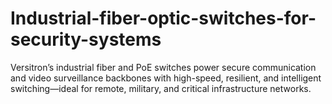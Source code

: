 # Industrial-fiber-optic-switches-for-security-systems
Versitron’s industrial fiber and PoE switches power secure communication and video surveillance backbones with high-speed, resilient, and intelligent switching—ideal for remote, military, and critical infrastructure networks.
